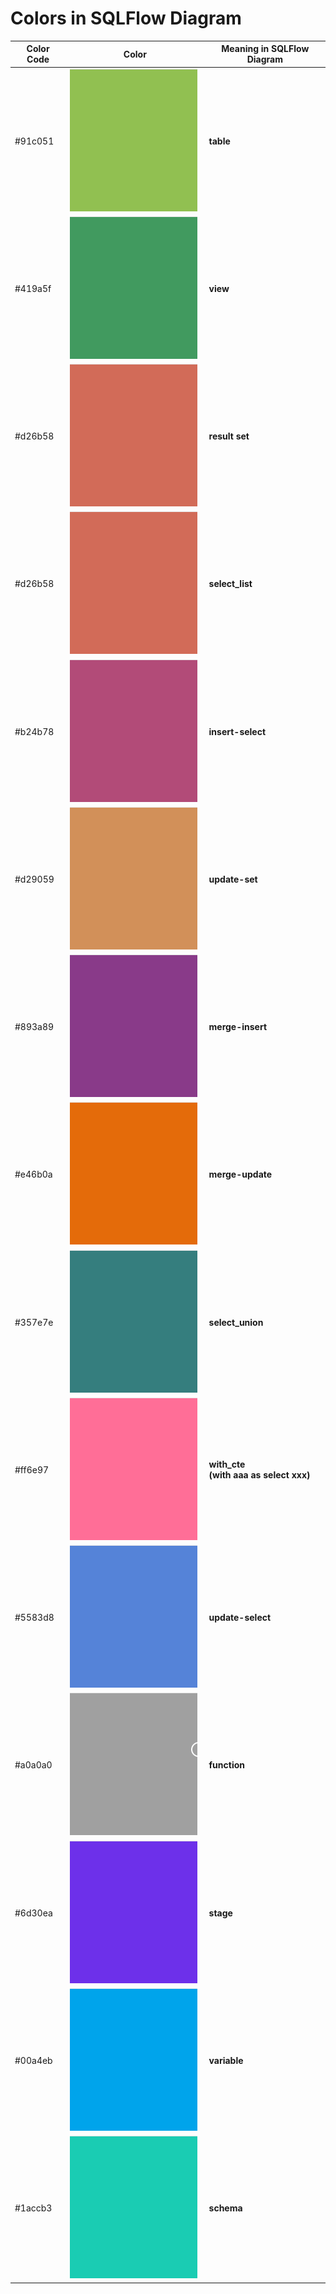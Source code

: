 # Colors in SQLFlow Diagram

<table><thead><tr><th>Color Code</th><th width="208.33333333333331">Color</th><th>Meaning in SQLFlow Diagram</th></tr></thead><tbody><tr><td>#91c051</td><td><img src="../../.gitbook/assets/图片 (12).png" alt=""></td><td><strong>table</strong></td></tr><tr><td>#419a5f</td><td><img src="../../.gitbook/assets/图片 (11).png" alt=""></td><td><strong>view</strong></td></tr><tr><td>#d26b58</td><td><img src="../../.gitbook/assets/图片 (2).png" alt=""></td><td><strong>result set</strong></td></tr><tr><td>#d26b58</td><td><img src="../../.gitbook/assets/图片 (2).png" alt=""></td><td><strong>select_list</strong></td></tr><tr><td>#b24b78</td><td><img src="../../.gitbook/assets/图片 (8).png" alt=""></td><td><strong>insert-select</strong></td></tr><tr><td>#d29059</td><td><img src="../../.gitbook/assets/图片 (6).png" alt=""></td><td><strong>update-set</strong></td></tr><tr><td>#893a89</td><td><img src="../../.gitbook/assets/图片 (10).png" alt=""></td><td><strong>merge-insert</strong></td></tr><tr><td>#e46b0a</td><td><img src="../../.gitbook/assets/图片 (1).png" alt=""></td><td><strong>merge-update</strong></td></tr><tr><td>#357e7e</td><td><img src="../../.gitbook/assets/图片 (9).png" alt=""></td><td><strong>select_union</strong></td></tr><tr><td>#ff6e97</td><td><img src="../../.gitbook/assets/图片.png" alt=""></td><td><strong>with_cte</strong><br><strong>(with aaa as select xxx)</strong></td></tr><tr><td>#5583d8</td><td><img src="../../.gitbook/assets/图片 (3).png" alt=""></td><td><strong>update-select</strong></td></tr><tr><td>#a0a0a0</td><td><img src="../../.gitbook/assets/图片 (13).png" alt=""></td><td><strong>function</strong></td></tr><tr><td>#6d30ea</td><td><img src="../../.gitbook/assets/图片 (15).png" alt=""></td><td><strong>stage</strong></td></tr><tr><td>#00a4eb</td><td><img src="../../.gitbook/assets/图片 (16).png" alt=""></td><td><strong>variable</strong></td></tr><tr><td>#1accb3</td><td><img src="../../.gitbook/assets/图片 (14).png" alt=""></td><td><strong>schema</strong></td></tr></tbody></table>
